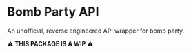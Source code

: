 # Bomb Party API

An unofficial, reverse engineered API wrapper for bomb party. 

**:warning: THIS PACKAGE IS A WIP :warning:**